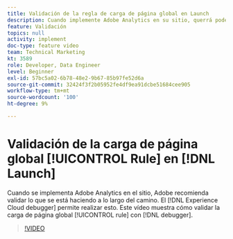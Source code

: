 ```yaml
---
title: Validación de la regla de carga de página global en Launch
description: Cuando implemente Adobe Analytics en su sitio, querrá poder validar lo que está haciendo a lo largo del camino. ¡El depurador Experience Cloud al rescate! Este vídeo muestra cómo validar la regla de carga de página global con Debugger.
feature: Validación
topics: null
activity: implement
doc-type: feature video
team: Technical Marketing
kt: 3589
role: Developer, Data Engineer
level: Beginner
exl-id: 57bc5a02-6b78-48e2-9b67-85b97fe52d6a
source-git-commit: 32424f3f2b05952fe4df9ea91dcbe51684cee905
workflow-type: tm+mt
source-wordcount: '100'
ht-degree: 9%

---
```


# Validación de la carga de página global [!UICONTROL Rule] en [!DNL Launch]

Cuando se implementa Adobe Analytics en el sitio, Adobe recomienda validar lo que se está haciendo a lo largo del camino. El [!DNL Experience Cloud debugger] permite realizar esto. Este vídeo muestra cómo validar la carga de página global [!UICONTROL rule] con [!DNL debugger].

>[!VIDEO](https://video.tv.adobe.com/v/28776/?quality=12)
